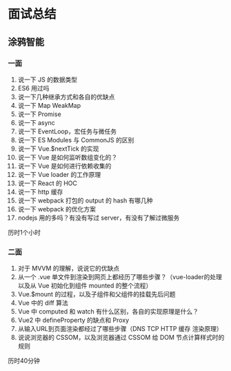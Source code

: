 # 面试总结

## 涂鸦智能

### 一面
1. 说一下 JS 的数据类型
2. ES6 用过吗
3. 说一下几种继承方式和各自的优缺点
4. 说一下 Map WeakMap
5. 说一下 Promise
6. 说一下 async
7. 说一下 EventLoop，宏任务与微任务
8. 说一下 ES Modules 与 CommonJS 的区别
9. 说一下 Vue.$nextTick 的实现
10. 说一下 Vue 是如何监听数组变化的？
11. 说一下 Vue 是如何进行依赖收集的
12. 说一下 Vue loader 的工作原理
13. 说一下 React 的 HOC
14. 说一下 http 缓存
15. 说一下 webpack 打包的 output 的 hash 有哪几种
16. 说一下 webpack 的优化方案
17. nodejs 用的多吗？有没有写过 server，有没有了解过微服务

历时1个小时

### 二面
1. 对于 MVVM 的理解，说说它的优缺点
2. 从一个 .vue 单文件到渲染到网页上都经历了哪些步骤？（vue-loader的处理以及从 Vue 初始化到组件 mounted 的整个流程）
3. Vue.$mount 的过程，以及子组件和父组件的挂载先后问题
4. Vue 中的 diff 算法
5. Vue 中 computed 和 watch 有什么区别，各自的实现原理是什么？
6. Vue2 中 defineProperty 的缺点和 Proxy
7. 从输入URL到页面渲染都经过了哪些步骤（DNS TCP HTTP 缓存 渲染原理）
8. 说说浏览器的 CSSOM，以及浏览器通过 CSSOM 给 DOM 节点计算样式时的规则

历时40分钟